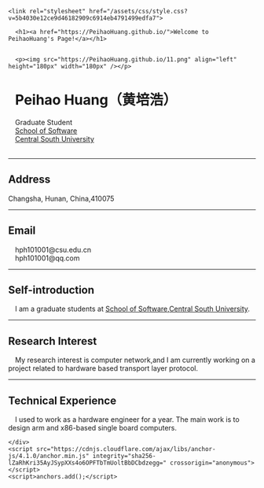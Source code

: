 
<html lang="en-US">
  <head>
    <meta charset="UTF-8">
    <meta http-equiv="X-UA-Compatible" content="IE=edge">
    <meta name="viewport" content="width=device-width, initial-scale=1">

<!-- Begin Jekyll SEO tag v2.5.0 -->
<title>Welcome to PeihaoHuang’s Page!</title>
<meta name="generator" content="Jekyll v3.7.4" />
<meta property="og:title" content="Welcome to PeihaoHuang’s Page!" />
<meta property="og:locale" content="en_US" />
<link rel="canonical" href="https://PeihaoHuang.github.io/" />
<meta property="og:url" content="https://PeihaoHuang.github.io/" />
<meta property="og:site_name" content="Welcome to PeihaoHuang’s Page!" />
<script type="application/ld+json">
{"headline":"Welcome to PeihaoHuang’s Page!","@type":"WebSite","url":"https://PeihaoHuang.github.io/","name":"Welcome to PeihaoHuang’s Page!","@context":"http://schema.org"}</script>
<!-- End Jekyll SEO tag -->

    <link rel="stylesheet" href="/assets/css/style.css?v=5b4030e12ce9d46182909c6914eb4791499edfa7">
  </head>
  <body>
    <div class="container-lg px-3 my-5 markdown-body">
      
      <h1><a href="https://PeihaoHuang.github.io/">Welcome to PeihaoHuang's Page!</a></h1>
      

      <p><img src="https://PeihaoHuang.github.io/11.png" align="left" height="180px" width="180px" /></p>

<h1 id="Peihao-Huang黄培浩"> Peihao Huang（黄培浩）</h1>
<p> Graduate Student<br />
 <a href="http://software.csu.edu.cn/">School of Software </a><br />
 <a href="http://www.csu.edu.cn/">Central South University</a><br />
<br /></p>

<hr />
<h2 id="address">Address</h2>
<p> Changsha, Hunan, China,410075<br /> 
</p>

<hr />
<h2 id="email">Email</h2>
<p> hph101001@csu.edu.cn<br />
 hph101001@qq.com<br /></p>

<hr />
<h2 id="self-introduction">Self-introduction</h2>
<p> I am a graduate students at <a href="http://software.csu.edu.cn/">School of Software</a>,<a href="http://www.csu.edu.cn/">Central South University</a>.</p>

<hr />
<h2 id="research-interest">Research Interest</h2>
<p> My research interest is computer network,and I am currently working on a project related to hardware based transport layer protocol.<br /></p>

<hr />
<h2 id="technical-experience">Technical Experience</h2>
<p> I  used to work as a hardware engineer for a year. The main work is to design arm and x86-based single board computers.
<br /></p>


      
    </div>
    <script src="https://cdnjs.cloudflare.com/ajax/libs/anchor-js/4.1.0/anchor.min.js" integrity="sha256-lZaRhKri35AyJSypXXs4o6OPFTbTmUoltBbDCbdzegg=" crossorigin="anonymous"></script>
    <script>anchors.add();</script>
    
  </body>
</html>

